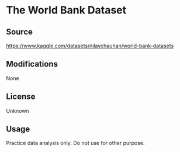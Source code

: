 # The World Bank Dataset

## Source
https://www.kaggle.com/datasets/nilaychauhan/world-bank-datasets

## Modifications

None

## License

Unknown

## Usage
Practice data analysis only. Do not use for other purpose.

